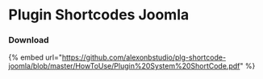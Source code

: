 # Plugin Shortcodes Joomla

### Download

{% embed url="https://github.com/alexonbstudio/plg-shortcode-joomla/blob/master/HowToUse/Plugin%20System%20ShortCode.pdf" %}



